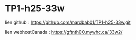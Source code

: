# TP1-h25-33w

lien github : https://github.com/marcbab01/TP1-h25-33w.git

lien webhostCanada : https://gftnth00.mywhc.ca/33w2/
